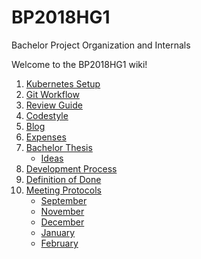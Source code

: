 # BP2018HG1
Bachelor Project Organization and Internals

Welcome to the BP2018HG1 wiki!


1. [Kubernetes Setup](contribution/Kubernetes-Setup.md)
2. [Git Workflow](contribution/Git-Workflow.md)
3. [Review Guide](contribution/reviews.md)
4. [Codestyle](contribution/linting.md)  
5. [Blog](contribution/blog.md)
6. [Expenses](contribution/expenses.md)
7. [Bachelor Thesis](thesis/thesis.md) 
    - [Ideas](thesis/ideas.md)  
8. [Development Process](process/process-overview.md)
9. [Definition of Done](dod.md)
10. [Meeting Protocols](Meeting-Protocols.md)  
    - [September](Meeting-Protocols.md#september)  
    - [November](Meeting-Protocols.md#november)  
    - [December](Meeting-Protocols.md#december)
    - [January](Meeting-Protocols.md#january)
    - [February](Meeting-Protocols.md#february)
